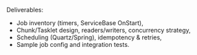 Deliverables:
- Job inventory (timers, ServiceBase OnStart),
- Chunk/Tasklet design, readers/writers, concurrency strategy,
- Scheduling (Quartz/Spring), idempotency & retries,
- Sample job config and integration tests.
